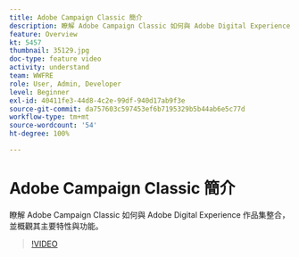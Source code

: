 ```yaml
---
title: Adobe Campaign Classic 簡介
description: 瞭解 Adobe Campaign Classic 如何與 Adobe Digital Experience 作品集整合，並概觀其主要特性與功能。
feature: Overview
kt: 5457
thumbnail: 35129.jpg
doc-type: feature video
activity: understand
team: WWFRE
role: User, Admin, Developer
level: Beginner
exl-id: 40411fe3-44d8-4c2e-99df-940d17ab9f3e
source-git-commit: da757603c597453ef6b7195329b5b44ab6e5c77d
workflow-type: tm+mt
source-wordcount: '54'
ht-degree: 100%

---
```


# Adobe Campaign Classic 簡介

瞭解 Adobe Campaign Classic 如何與 Adobe Digital Experience 作品集整合，並概觀其主要特性與功能。

>[!VIDEO](https://video.tv.adobe.com/v/35129?quality=12)
